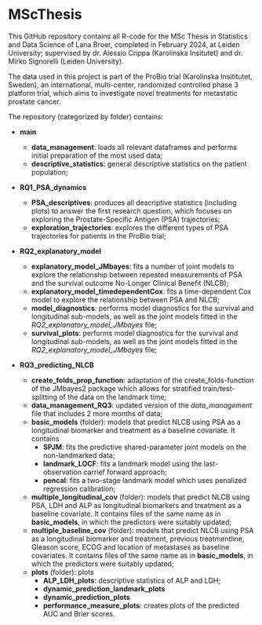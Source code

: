 # MScThesis

This GitHub repository contains all R-code for the MSc Thesis in Statistics and Data Science of Lana Broer, completed in February 2024, at Leiden University; supervised by dr. Alessio Crippa (Karolinska Insitutet) and dr. Mirko Signorelli (Leiden University).

The data used in this project is part of the ProBio trial (Karolinska Insititutet, Sweden), an international, multi-center, randomized controlled phase 3 platform trial, which aims to investigate novel treatments for metastatic prostate cancer.

The repository (categorized by folder) contains:
* **main**
  * **data_management**: loads all relevant dataframes and performs initial preparation of the most used data;
  * **descriptive_statistics**: general descriptive statistics on the patient population;
    
* **RQ1_PSA_dynamics**
  * **PSA_descriptives**: produces all descriptive statistics (including plots) to answer the first research question, which focuses on exploring the Prostate-Specific Antigen (PSA) trajectories;
  * **exploration_trajectories**: explores the different types of PSA trajectories for patients in the ProBio trial;
    
* **RQ2_explanatory_model**
  * **explanatory_model_JMbayes**: fits a number of joint models to explore the relationship between repeated measurements of PSA and the survival outcome No-Longer Clinical Benefit (NLCB);
  * **explanatory_model_timedependentCox**: fits a time-dependent Cox model to explore the relationship between PSA and NLCB;
  * **model_diagnostics**: performs model diagnostics for the survival and longitudinal sub-models, as well as the joint models fitted in the *RQ2_explanatory_model_JMbayes* file;
  * **survival_plots**: performs model diagnostics for the survival and longitudinal sub-models, as well as the joint models fitted in the *RQ2_explanatory_model_JMbayes* file;
    
* **RQ3_predicting_NLCB**
  * **create_folds_prop_function**: adaptation of the create_folds-function of the JMbayes2 package which allows for stratified train/test-splitting of the data on the landmark time;
  * **data_management_RQ3**: updated version of the *data_management* file that includes 2 more months of data;
  * **basic_models** (folder): models that predict NLCB using PSA as a longitudinal biomarker and treatment as a baseline covariate. It contains
    * **SPJM**: fits the predictive shared-parameter joint models on the non-landmarked data;
    * **landmark_LOCF**: fits a landmark model using the last-observation carrief forward approach;
    * **pencal**: fits a two-stage landmark model which uses penalized regression calibration;
  * **multiple_longitudinal_cov** (folder): models that predict NLCB using PSA, LDH and ALP as longitudinal biomarkers and treatment as a baseline covariate. It contains files of the same name as in **basic_models**, in which the predictors were suitably updated;
  * **multiple_baseline_cov** (folder): models that predict NLCB using PSA as a longitudinal biomarker and treatment, previous treatmentline, Gleason score, ECOG and location of metastases as baseline covariates. It contains files of the same name as in **basic_models**, in which the predictors were suitably updated;
  * **plots** (folder): plots 
    * **ALP_LDH_plots**: descriptive statistics of ALP and LDH;
    * **dynamic_prediction_landmark_plots**
    * **dynamic_prediction_plots**
    * **performance_measure_plots**: creates plots of the predicted AUC and Brier scores.

